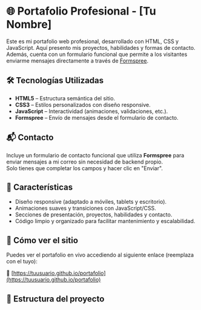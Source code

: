 # 🌐 Portafolio Profesional - [Tu Nombre]

Este es mi portafolio web profesional, desarrollado con HTML, CSS y JavaScript. Aquí presento mis proyectos, habilidades y formas de contacto. Además, cuenta con un formulario funcional que permite a los visitantes enviarme mensajes directamente a través de [Formspree](https://formspree.io).

## 🛠️ Tecnologías Utilizadas

- **HTML5** – Estructura semántica del sitio.
- **CSS3** – Estilos personalizados con diseño responsive.
- **JavaScript** – Interactividad (animaciones, validaciones, etc.).
- **Formspree** – Envío de mensajes desde el formulario de contacto.

## 📬 Contacto

Incluye un formulario de contacto funcional que utiliza **Formspree** para enviar mensajes a mi correo sin necesidad de backend propio.  
Solo tienes que completar los campos y hacer clic en "Enviar".

## 🧩 Características

- Diseño responsive (adaptado a móviles, tablets y escritorio).
- Animaciones suaves y transiciones con JavaScript/CSS.
- Secciones de presentación, proyectos, habilidades y contacto.
- Código limpio y organizado para facilitar mantenimiento y escalabilidad.

## 🚀 Cómo ver el sitio

Puedes ver el portafolio en vivo accediendo al siguiente enlace (reemplaza con el tuyo):

🔗 [https://tuusuario.github.io/portafolio](https://tuusuario.github.io/portafolio)

## 📁 Estructura del proyecto

